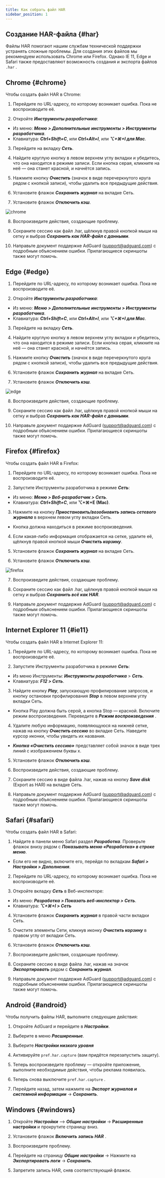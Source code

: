 ```yaml
---
title: Как собрать файл HAR
sidebar_position: 1
---
```


## Создание HAR-файла {#har}

Файлы HAR помогают нашим службам технической поддержки устранять сложные проблемы. Для создания этих файлов мы рекомендуем использовать Chrome или Firefox. Однако IE 11, Edge и Safari также предоставляют возможность создания и экспорта файлов `.har` .

## Chrome {#chrome}

Чтобы создать файл HAR в Chrome:

1. Перейдите по URL-адресу, по которому возникает ошибка. Пока не воспроизводите её.

2. Откройте ***Инструменты разработчика***:

- Из меню: ***Меню > Дополнительные инструменты > Инструменты разработчика***.
- Клавиатура: ***Ctrl+Shift+C***, или ***Ctrl+Alt+I***, или ***⌥+⌘+I для Mac***.

3. Перейдите на вкладку ***Сеть***.

4. Найдите круглую кнопку в левом верхнем углу вкладки и убедитесь, что она находится в режиме записи. Если кнопка серая, кликните на неё — она станет красной, и начнётся запись.

5. Нажмите кнопку ***Очистить*** (значок в виде перечеркнутого круга рядом с кнопкой записи), чтобы удалить все предыдущие действия.

6. Установите флажок ***Сохранить журнал*** на вкладке Сеть.

7. Установите флажок ***Отключить кэш***.

![chrome](https://cdn.adtidy.org/content/Kb/ad_blocker/guides/chrome.png)

8. Воспроизведите действия, создающие проблему.

9. Сохраните сессию как файл .har, щёлкнув правой кнопкой мыши на сетку и выбрав ***Сохранить как HAR-файл с данными***.

10. Направьте документ поддержке AdGuard (support@adguard.com) с подробным объяснением ошибки. Прилагающиеся скриншоты также могут помочь.

## Edge {#edge}

1. Перейдите по URL-адресу, по которому возникает ошибка. Пока не воспроизводите её.

2. Откройте ***Инструменты разработчика***:

- Из меню: ***Меню > Дополнительные инструменты > Инструменты разработчика***.
- Клавиатура: ***Ctrl+Shift+C***, или ***Ctrl+Alt+I***, или ***⌥+⌘+I для Mac***.

3. Перейдите на вкладку ***Сеть***.

4. Найдите круглую кнопку в левом верхнем углу вкладки и убедитесь, что она находится в режиме записи. Если кнопка серая, кликните на неё — она станет красной, и начнётся запись.

5. Нажмите кнопку ***Очистить*** (значок в виде перечеркнутого круга рядом с кнопкой записи), чтобы удалить все предыдущие действия.

6. Установите флажок ***Сохранить журнал*** на вкладке Сеть.

7. Установите флажок ***Отключить кэш***.

![edge](https://cdn.adtidy.org/content/Kb/ad_blocker/guides/edge.png)

8. Воспроизведите действия, создающие проблему.

9. Сохраните сессию как файл .har, щёлкнув правой кнопкой мыши на сетку и выбрав ***Сохранить как HAR-файл с данными***.

10. Направьте документ поддержке AdGuard (support@adguard.com) с подробным объяснением ошибки. Прилагающиеся скриншоты также могут помочь.

## Firefox {#firefox}

Чтобы создать файл HAR в Firefox:

1. Перейдите по URL-адресу, по которому возникает ошибка. Пока не воспроизводите её.

2. Запустите Инструменты разработчика в режиме ***Сеть***:
- Из меню: ***Меню > Веб-разработчик > Сеть***.
- Клавиатура: ***Ctrl+Shift+C***, или **⌥+⌘+E (Mac)**.

3. Нажмите на кнопку ***Приостановить/возобновить запись сетевого журнала*** в верхнем левом углу вкладки Сеть.
- Кнопка должна находиться в режиме воспроизведения.

4. Если какая-либо информация отображается на сетке, удалите её, щёлкнув правой кнопкой мыши ***Очистить корзину***.

5. Установите флажок ***Сохранить журнал*** на вкладке Сеть.

6. Установите флажок ***Отключить кэш***.

![firefox](https://cdn.adtidy.org/content/Kb/ad_blocker/guides/firefox.png)

7. Воспроизведите действия, создающие проблему.

8. Сохраните сессию как файл .har, щёлкнув правой кнопкой мыши на сетку и выбрав ***Сохранить всё как HAR***.

9. Направьте документ поддержке AdGuard (support@adguard.com) с подробным объяснением ошибки. Прилагающиеся скриншоты также могут помочь.

## Internet Explorer 11 {#ie11}

Чтобы создать файл HAR в Internet Explorer 11:

1. Перейдите по URL-адресу, по которому возникает ошибка. Пока не воспроизводите её.

2. Запустите Инструменты разработчика в режиме ***Сеть***:
- Из меню Инструменты: ***Инструменты разработчика*** > ***Сеть***.
- Клавиатура: ***F12  > Сеть***.

3. Найдите кнопку ***Play***, запускающую профилирование запросов, и кнопку остановки профилирования ***Stop*** в левом верхнем углу вкладки Сеть.
- Кнопка Play должна быть серой, а кнопка Stop — красной. Включите режим воспроизведения. Переведите в ***Режим воспроизведения*** .

4. Удалите любую информацию, появляющуюся на нижней сетке, нажав на кнопку ***Очистить сессию*** во вкладке Сеть. Наведите курсор иконки, чтобы увидеть их названия.
- ***Кнопка «Очистить сессию»*** представляет собой значок в виде трех линий с изображением буквы x.

5. Установите флажок ***Отключить кэш***.

6. Воспроизведите действия, создающие проблему.

7. Сохраните сессию в виде файла .har, нажав на кнопку ***Save disk*** (Export as HAR) на вкладке Сеть.

8. Направьте документ поддержке AdGuard (support@adguard.com) с подробным объяснением ошибки. Прилагающиеся скриншоты также могут помочь.

## Safari {#safari}

Чтобы создать файл HAR в Safari:

1. Найдите в панели меню Safari раздел ***Разработка***. Проверьте флажок внизу рядом с ***Показывать меню «Разработка» в строке меню***.
- Если его не видно, включите его, перейдя по вкладкам ***Safari > Настройки > Дополнения***.

2. Перейдите по URL-адресу, по которому возникает ошибка. Пока не воспроизводите её.

3. Откройте вкладку ***Сеть*** в Веб-инспекторе:
- Из меню: ***Разработка > Показать веб-инспектор > Сеть***.
- Клавиатура: ***⌥+⌘+I > Сеть***

4. Установите флажок ***Сохранить журнал*** в правой части вкладки Сеть.

5. Очистите элементы Сети, кликнув иконку ***Очистить корзину*** в правом углу от вкладки Сеть.

6. Установите флажок ***Отключить кэш***.

7. Воспроизведите действия, создающие проблему.

8. Сохраните сессию в виде файла .har, нажав на значок ***Экспортировать*** рядом с ***Сохранить журнал***.

9. Направьте документ поддержке AdGuard (support@adguard.com) с подробным объяснением ошибки. Прилагающиеся скриншоты также могут помочь.

## Android {#android}

Чтобы получить файлы HAR, выполните следующие действия:

1. Откройте AdGuard и перейдите в ***Настройки***.

2. Выберите в меню ***Расширенные***.

3. Выберите ***Настройки низкого уровня***

4. Активируйте `pref.har.capture` (вам придётся перезапустить защиту).

5. Теперь воспроизведите проблему — откройте приложение, выполните необходимые действия, чтобы реклама появилась.

6. Теперь снова выключите `pref.har.capture` .

7. Перейдите назад, затем нажмите на ***Экспорт журналов и системной информации*** -> ***Сохранить***.

## Windows {#windows}

1. Откройте ***Настройки*** —> ***Общие настройки*** -> **Расширенные настройки** и прокрутите страницу вниз.

2. Установите флажок ***Включить запись HAR*** .

3. Воспроизведите проблему.

4. Перейдите на страницу ***Общие настройки*** -> Нажмите на ***Экспортировать логи*** -> ***Сохранить***.

5. Запретите запись HAR, сняв соответствующий флажок.